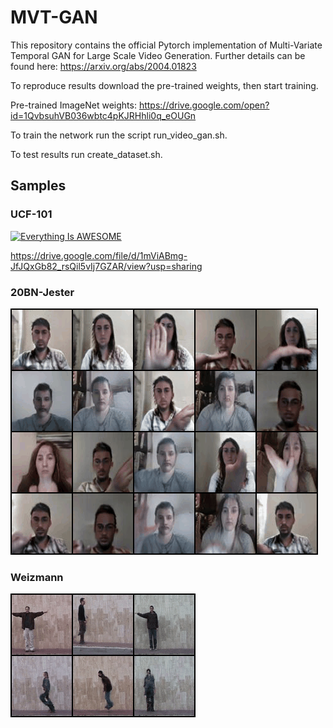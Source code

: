 # MVT-GAN

This repository contains the official Pytorch implementation of Multi-Variate Temporal GAN for Large Scale Video Generation. Further details can be found here: https://arxiv.org/abs/2004.01823

To reproduce results download the pre-trained weights, then start training.

Pre-trained ImageNet weights: https://drive.google.com/open?id=1QvbsuhVB036wbtc4pKJRHhli0q_eOUGn

To train the network run the script run_video_gan.sh.

To test results run create_dataset.sh.

## Samples

### UCF-101
[![Everything Is AWESOME](http://i.imgur.com/Ot5DWAW.png)](https://youtu.be/StTqXEQ2l-Y?t=35s "Everything Is AWESOME")

https://drive.google.com/file/d/1mViABmg-JfJQxGb82_rsQil5vIj7GZAR/view?usp=sharing

### 20BN-Jester
![](demos/jester_video.gif)

### Weizmann
![](demos/weiz_video.gif)
